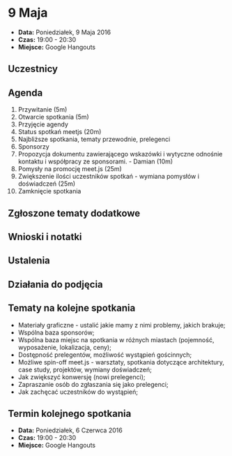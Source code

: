 # 9 Maja

* **Data:** Poniedziałek, 9 Maja 2016
* **Czas:** 19:00 - 20:30
* **Miejsce:** Google Hangouts

## Uczestnicy

## Agenda
1. Przywitanie (5m)
2. Otwarcie spotkania (5m)
  1. Przyjęcie agendy
3. Status spotkań meetjs (20m)
  1. Najbliższe spotkania, tematy przewodnie, prelegenci
  2. Sponsorzy
4. Propozycja dokumentu zawierającego wskazówki i wytyczne odnośnie kontaktu i współpracy ze sponsorami. - Damian (10m)
5. Pomysły na promocję meet.js (25m)
6. Zwiększenie ilości uczestników spotkań - wymiana pomysłów i doświadczeń (25m)
6. Zamknięcie spotkania

## Zgłoszone tematy dodatkowe

## Wnioski i notatki

## Ustalenia

## Działania do podjęcia

## Tematy na kolejne spotkania
* Materiały graficzne - ustalić jakie mamy z nimi problemy, jakich brakuje;
* Wspólna baza sponsorów;
* Wspólna baza miejsc na spotkania w różnych miastach (pojemność, wyposażenie, lokalizacja, ceny);
* Dostępność prelegentów, możliwość wystąpień gościnnych;
* Możliwe spin-off meet.js - warsztaty, spotkania dotyczące architektury, case study, projektów, wymiany doświadczeń;
* Jak zwiększyć konwersję (nowi prelegenci);
* Zapraszanie osób do zgłaszania się jako prelegenci;
* Jak zachęcać uczestników do wystąpień;

## Termin kolejnego spotkania

* **Data:** Poniedziałek, 6 Czerwca 2016
* **Czas:** 19:00 - 20:30
* **Miejsce:** Google Hangouts
